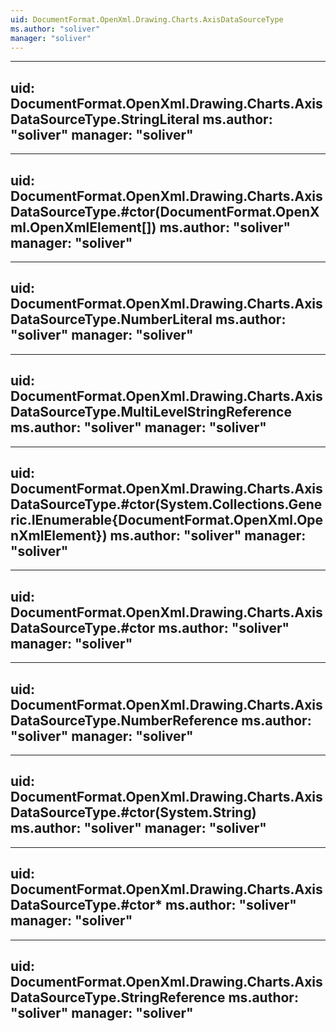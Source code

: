 ```yaml
---
uid: DocumentFormat.OpenXml.Drawing.Charts.AxisDataSourceType
ms.author: "soliver"
manager: "soliver"
---
```


---
uid: DocumentFormat.OpenXml.Drawing.Charts.AxisDataSourceType.StringLiteral
ms.author: "soliver"
manager: "soliver"
---

---
uid: DocumentFormat.OpenXml.Drawing.Charts.AxisDataSourceType.#ctor(DocumentFormat.OpenXml.OpenXmlElement[])
ms.author: "soliver"
manager: "soliver"
---

---
uid: DocumentFormat.OpenXml.Drawing.Charts.AxisDataSourceType.NumberLiteral
ms.author: "soliver"
manager: "soliver"
---

---
uid: DocumentFormat.OpenXml.Drawing.Charts.AxisDataSourceType.MultiLevelStringReference
ms.author: "soliver"
manager: "soliver"
---

---
uid: DocumentFormat.OpenXml.Drawing.Charts.AxisDataSourceType.#ctor(System.Collections.Generic.IEnumerable{DocumentFormat.OpenXml.OpenXmlElement})
ms.author: "soliver"
manager: "soliver"
---

---
uid: DocumentFormat.OpenXml.Drawing.Charts.AxisDataSourceType.#ctor
ms.author: "soliver"
manager: "soliver"
---

---
uid: DocumentFormat.OpenXml.Drawing.Charts.AxisDataSourceType.NumberReference
ms.author: "soliver"
manager: "soliver"
---

---
uid: DocumentFormat.OpenXml.Drawing.Charts.AxisDataSourceType.#ctor(System.String)
ms.author: "soliver"
manager: "soliver"
---

---
uid: DocumentFormat.OpenXml.Drawing.Charts.AxisDataSourceType.#ctor*
ms.author: "soliver"
manager: "soliver"
---

---
uid: DocumentFormat.OpenXml.Drawing.Charts.AxisDataSourceType.StringReference
ms.author: "soliver"
manager: "soliver"
---
